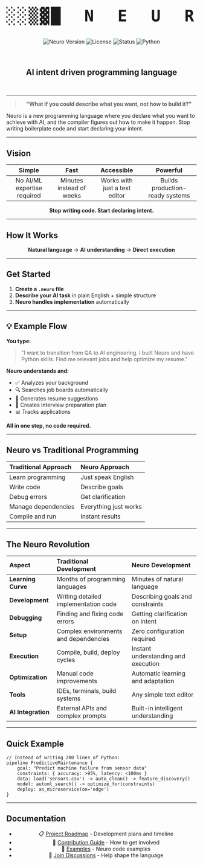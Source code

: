 <div align="center">

<br/>

<pre style="font-size: 3em; line-height: 1.3; margin: 0; padding: 0; letter-spacing: 0.1em; font-family: monospace; font-weight: bold;">
░░▒▓█  N  E  U  R  O  █▓▒░░
</pre>

<br/>

![Neuro Version](https://img.shields.io/badge/version-0.1-blue)
![License](https://img.shields.io/badge/license-MIT-green)
![Status](https://img.shields.io/badge/status-pre--alpha-orange)
![Python](https://img.shields.io/badge/python-3.8%2B-blue)

<br/>

<h2>AI intent driven programming language</h2>

<br/>

</div>

---

<div align="center">

> **"What if you could describe what you want, not how to build it?"**

</div>

Neuro is a new programming language where you declare what you want to achieve with AI, and the compiler figures out how to make it happen. Stop writing boilerplate code and start declaring your intent.

---

##  Vision

<div align="center">

|  **Simple** |  **Fast** |  **Accessible** |  **Powerful** |
|:---:|:---:|:---:|:---:|
| No AI/ML expertise required | Minutes instead of weeks | Works with just a text editor | Builds production-ready systems |

</div>

<div align="center">

**Stop writing code. Start declaring intent.**

</div>

---

##  How It Works

<div align="center">

**Natural language** → **AI understanding** → **Direct execution**

</div>

---

##  Get Started

1. **Create a `.neuro` file**
2. **Describe your AI task** in plain English + simple structure
3. **Neuro handles implementation** automatically

---

## 💡 Example Flow

**You type:**

> "I want to transition from QA to AI engineering. I built Neuro and have Python skills. Find me relevant jobs and help optimize my resume."

**Neuro understands and:**

- ✅ Analyzes your background
- 🔍 Searches job boards automatically
- 📄 Generates resume suggestions
- 📝 Creates interview preparation plan
- 📊 Tracks applications

**All in one step, no code required.**

---

##  Neuro vs Traditional Programming

| Traditional Approach | Neuro Approach |
|:---------------------|:---------------|
| Learn programming | Just speak English |
| Write code | Describe goals |
| Debug errors | Get clarification |
| Manage dependencies | Everything just works |
| Compile and run | Instant results |

---

##  The Neuro Revolution

| Aspect | Traditional Development | Neuro Development |
|:-------|:------------------------|:-----------------|
| **Learning Curve** | Months of programming languages | Minutes of natural language |
| **Development** | Writing detailed implementation code | Describing goals and constraints |
| **Debugging** | Finding and fixing code errors | Getting clarification on intent |
| **Setup** | Complex environments and dependencies | Zero configuration required |
| **Execution** | Compile, build, deploy cycles | Instant understanding and execution |
| **Optimization** | Manual code improvements | Automatic learning and adaptation |
| **Tools** | IDEs, terminals, build systems | Any simple text editor |
| **AI Integration** | External APIs and complex prompts | Built-in intelligent understanding |

---

##  Quick Example

```neuro
// Instead of writing 200 lines of Python:
pipeline PredictiveMaintenance {
    goal: "Predict machine failure from sensor data"
    constraints: { accuracy: >95%, latency: <100ms }
    data: load('sensors.csv') -> auto_clean() -> feature_discovery()
    model: automl_search() -> optimize_for(constraints)
    deploy: as_microservice(on='edge')
}
```

---

##  Documentation

<div align="center">

- 📋 [Project Roadmap](ROADMAP.md) - Development plans and timeline
- 🤝 [Contribution Guide](CONTRIBUTING.md) - How to get involved  
- 📖 [Examples](examples/) - Neuro code examples
- 💬 [Join Discussions](https://github.com/ElaMCB/Neuro/discussions) - Help shape the language

</div>


<!-- Language Detection Test -->
